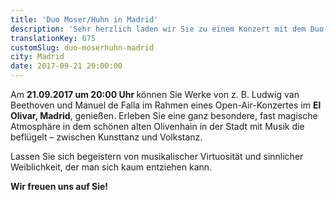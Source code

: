 ```yaml
---
title: 'Duo Moser/Huhn in Madrid'
description: 'Sehr herzlich laden wir Sie zu einem Konzert mit dem Duo Moser/Huhn im El Olivar (Madrid) ein.'
translationKey: 675
customSlug: duo-moserhuhn-madrid
city: Madrid
date: 2017-09-21 20:00:00
---
```


Am <strong>21.09.2017 um 20:00 Uhr </strong>können Sie Werke von z. B. Ludwig van Beethoven und Manuel de Falla im Rahmen eines Open-Air-Konzertes im <strong>El Olivar, Madrid</strong>, genießen. Erleben Sie eine ganz besondere, fast magische Atmosphäre in dem schönen alten Olivenhain in der Stadt mit Musik die beflügelt – zwischen Kunsttanz und Volkstanz.

Lassen Sie sich begeistern von musikalischer Virtuosität und sinnlicher Weiblichkeit, der man sich kaum entziehen kann.

<strong> Wir freuen uns auf Sie! </strong>
